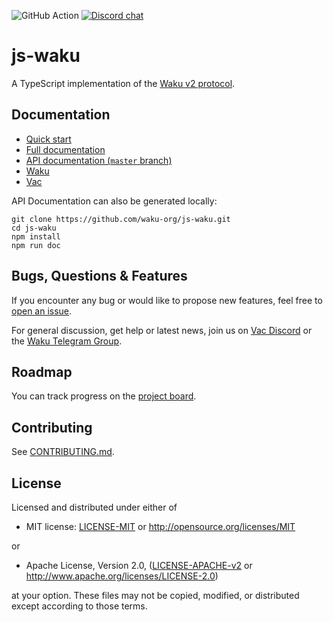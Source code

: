 ![GitHub Action](https://img.shields.io/github/workflow/status/waku-org/js-waku/CI)
[![Discord chat](https://img.shields.io/discord/864066763682218004.svg?logo=discord&colorB=7289DA)](https://discord.gg/j5pGbn7MHZ)

# js-waku

A TypeScript implementation of the [Waku v2 protocol](https://rfc.vac.dev/spec/10/).

## Documentation

- [Quick start](https://js.waku.guide/docs/quick_start/)
- [Full documentation](https://js.waku.guide/)
- [API documentation (`master` branch)](https://js.waku.org/)
- [Waku](https://waku.org/)
- [Vac](https://vac.dev/)

API Documentation can also be generated locally:

```shell
git clone https://github.com/waku-org/js-waku.git
cd js-waku
npm install
npm run doc
```

## Bugs, Questions & Features

If you encounter any bug or would like to propose new features, feel free to [open an issue](https://github.com/waku-org/js-waku/issues/new/).

For general discussion, get help or latest news, join us on [Vac Discord](https://discord.gg/Nrac59MfSX) or the [Waku Telegram Group](https://t.me/waku_org).

## Roadmap

You can track progress on the [project board](https://github.com/orgs/waku-org/projects/2/views/1).

## Contributing

See [CONTRIBUTING.md](https://github.com/waku-org/js-waku/blob/master/CONTRIBUTING.md).

## License

Licensed and distributed under either of

- MIT license: [LICENSE-MIT](https://github.com/waku-org/js-waku/blob/master/LICENSE-MIT) or http://opensource.org/licenses/MIT

or

- Apache License, Version 2.0, ([LICENSE-APACHE-v2](https://github.com/waku-org/js-waku/blob/master/LICENSE-APACHE-v2) or http://www.apache.org/licenses/LICENSE-2.0)

at your option. These files may not be copied, modified, or distributed except according to those terms.

